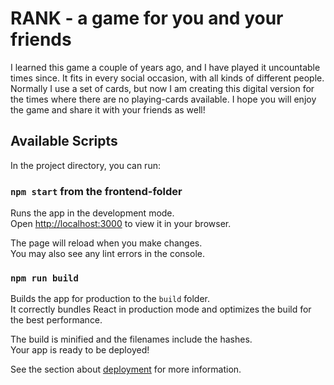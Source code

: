# RANK - a game for you and your friends

I learned this game a couple of years ago, and I have played it uncountable times since. It fits in every social occasion, with all kinds of different people. Normally I use a set of cards, but now I am creating this digital version for the times where there are no playing-cards available. I hope you will enjoy the game and share it with your friends as well!

## Available Scripts

In the project directory, you can run:

### `npm start` from the frontend-folder

Runs the app in the development mode.\
Open [http://localhost:3000](http://localhost:3000) to view it in your browser.

The page will reload when you make changes.\
You may also see any lint errors in the console.

### `npm run build`

Builds the app for production to the `build` folder.\
It correctly bundles React in production mode and optimizes the build for the best performance.

The build is minified and the filenames include the hashes.\
Your app is ready to be deployed!

See the section about [deployment](https://facebook.github.io/create-react-app/docs/deployment) for more information.
